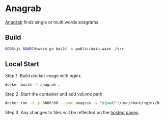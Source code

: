 # Anagrab

[Anagrab](https://kucicm.github.io/anagrab) finds single or multi words anagrams.

## Build

``` bash
GOOS=js GOARCH=wasm go build -o public/main.wasm ./src
```

## Local Start

Step 1. Build docker image with nginx.

``` bash
docker build -t anagrab .
```

Step 2. Start the container and add volume path.

``` bash
docker run -d -p 8080:80 --name anagrab -v "$(pwd)":/usr/share/nginx/html anagrab
```

Step 3. Any changes to files will be reflected on the [hosted pages](http://localhost:8080).

